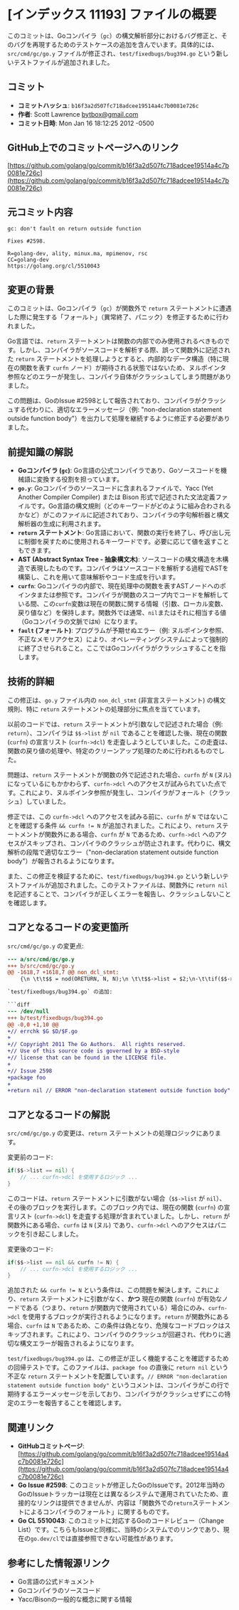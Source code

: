 # [インデックス 11193] ファイルの概要

このコミットは、Goコンパイラ（`gc`）の構文解析部分におけるバグ修正と、そのバグを再現するためのテストケースの追加を含んでいます。具体的には、`src/cmd/gc/go.y` ファイルが修正され、`test/fixedbugs/bug394.go` という新しいテストファイルが追加されました。

## コミット

- **コミットハッシュ**: `b16f3a2d507fc718adcee19514a4c7b0081e726c`
- **作者**: Scott Lawrence <bytbox@gmail.com>
- **コミット日時**: Mon Jan 16 18:12:25 2012 -0500

## GitHub上でのコミットページへのリンク

[https://github.com/golang/go/commit/b16f3a2d507fc718adcee19514a4c7b0081e726c](https://github.com/golang/go/commit/b16f3a2d507fc718adcee19514a4c7b0081e726c)

## 元コミット内容

```
gc: don't fault on return outside function

Fixes #2598.

R=golang-dev, ality, minux.ma, mpimenov, rsc
CC=golang-dev
https://golang.org/cl/5510043
```

## 変更の背景

このコミットは、Goコンパイラ（`gc`）が関数外で `return` ステートメントに遭遇した際に発生する「フォールト」（異常終了、パニック）を修正するために行われました。

Go言語では、`return` ステートメントは関数の内部でのみ使用されるべきものです。しかし、コンパイラがソースコードを解析する際、誤って関数外に記述された `return` ステートメントを処理しようとすると、内部的なデータ構造（特に現在の関数を表す `curfn` ノード）が期待される状態ではないため、ヌルポインタ参照などのエラーが発生し、コンパイラ自体がクラッシュしてしまう問題がありました。

この問題は、GoのIssue #2598として報告されており、コンパイラがクラッシュする代わりに、適切なエラーメッセージ（例: "non-declaration statement outside function body"）を出力して処理を継続するように修正する必要がありました。

## 前提知識の解説

-   **Goコンパイラ (`gc`)**: Go言語の公式コンパイラであり、Goソースコードを機械語に変換する役割を担っています。
-   **`go.y`**: Goコンパイラのソースコードに含まれるファイルで、Yacc (Yet Another Compiler Compiler) または Bison 形式で記述された文法定義ファイルです。Go言語の構文規則（どのキーワードがどのように組み合わされるかなど）がこのファイルに記述されており、コンパイラの字句解析器と構文解析器の生成に利用されます。
-   **`return` ステートメント**: Go言語において、関数の実行を終了し、呼び出し元に制御を戻すために使用されるキーワードです。必要に応じて値を返すこともできます。
-   **AST (Abstract Syntax Tree - 抽象構文木)**: ソースコードの構文構造を木構造で表現したものです。コンパイラはソースコードを解析する過程でASTを構築し、これを用いて意味解析やコード生成を行います。
-   **`curfn`**: Goコンパイラの内部で、現在処理中の関数を表すASTノードへのポインタまたは参照です。コンパイラが関数のスコープ内でコードを解析している間、この`curfn`変数は現在の関数に関する情報（引数、ローカル変数、戻り値など）を保持します。関数外では通常、`nil`またはそれに相当する値（Goコンパイラの文脈では`N`）になります。
-   **`fault` (フォールト)**: プログラムが予期せぬエラー（例: ヌルポインタ参照、不正なメモリアクセス）により、オペレーティングシステムによって強制的に終了させられること。ここではGoコンパイラがクラッシュすることを指します。

## 技術的詳細

この修正は、`go.y` ファイル内の `non_dcl_stmt` (非宣言ステートメント) の構文規則、特に `return` ステートメントの処理部分に焦点を当てています。

以前のコードでは、`return` ステートメントが引数なしで記述された場合（例: `return`）、コンパイラは `$$->list` が `nil` であることを確認した後、現在の関数 (`curfn`) の宣言リスト (`curfn->dcl`) を走査しようとしていました。この走査は、関数の戻り値の処理や、特定のクリーンアップ処理のために行われるものでした。

問題は、`return` ステートメントが関数の外で記述された場合、`curfn` が `N` (ヌル) になっているにもかかわらず、`curfn->dcl` へのアクセスが試みられていた点です。これにより、ヌルポインタ参照が発生し、コンパイラがフォールト（クラッシュ）していました。

修正では、この `curfn->dcl` へのアクセスを試みる前に、`curfn` が `N` ではないことを確認する条件 `&& curfn != N` が追加されました。これにより、`return` ステートメントが関数外にある場合、`curfn` が `N` であるため、`curfn->dcl` へのアクセスがスキップされ、コンパイラのクラッシュが防止されます。代わりに、構文解析の段階で適切なエラー（"non-declaration statement outside function body"）が報告されるようになります。

また、この修正を検証するために、`test/fixedbugs/bug394.go` という新しいテストファイルが追加されました。このテストファイルは、関数外に `return nil` を記述することで、コンパイラが正しくエラーを報告し、クラッシュしないことを確認します。

## コアとなるコードの変更箇所

`src/cmd/gc/go.y` の変更点:

```diff
--- a/src/cmd/gc/go.y
+++ b/src/cmd/gc/go.y
@@ -1618,7 +1618,7 @@ non_dcl_stmt:
 	{\n \t\t$$ = nod(ORETURN, N, N);\n \t\t$$->list = $2;\n-\t\tif($$->list == nil) {\n+\t\tif($$->list == nil && curfn != N) {\n \t\t\tNodeList *l;\n \t\t\t\n \t\t\tfor(l=curfn->dcl; l; l=l->next) {\n```

`test/fixedbugs/bug394.go` の追加:

```diff
--- /dev/null
+++ b/test/fixedbugs/bug394.go
@@ -0,0 +1,10 @@
+// errchk $G $D/$F.go
+
+// Copyright 2011 The Go Authors.  All rights reserved.
+// Use of this source code is governed by a BSD-style
+// license that can be found in the LICENSE file.
+
+// Issue 2598
+package foo
+
+return nil // ERROR "non-declaration statement outside function body"
```

## コアとなるコードの解説

`src/cmd/gc/go.y` の変更は、`return` ステートメントの処理ロジックにあります。

変更前のコード:
```go
if($$->list == nil) {
    // ... curfn->dcl を使用するロジック ...
}
```
このコードは、`return` ステートメントに引数がない場合（`$$->list` が `nil`）、その後のブロックを実行します。このブロック内では、現在の関数 (`curfn`) の宣言リスト (`curfn->dcl`) を走査する処理が含まれていました。しかし、`return` が関数外にある場合、`curfn` は `N` (ヌル) であり、`curfn->dcl` へのアクセスはパニックを引き起こしました。

変更後のコード:
```go
if($$->list == nil && curfn != N) {
    // ... curfn->dcl を使用するロジック ...
}
```
追加された `&& curfn != N` という条件は、この問題を解決します。これにより、`return` ステートメントに引数がなく、**かつ** 現在の関数 (`curfn`) が有効なノードである（つまり、`return` が関数内で使用されている）場合にのみ、`curfn->dcl` を使用するブロックが実行されるようになります。`return` が関数外にある場合、`curfn` は `N` であるため、この条件は偽となり、危険なコードブロックはスキップされます。これにより、コンパイラのクラッシュが回避され、代わりに適切な構文エラーが報告されるようになります。

`test/fixedbugs/bug394.go` は、この修正が正しく機能することを確認するための回帰テストです。このファイルは、`package foo` の直後に `return nil` という不正な `return` ステートメントを配置しています。`// ERROR "non-declaration statement outside function body"` というコメントは、コンパイラがこの行で期待するエラーメッセージを示しており、コンパイラがクラッシュせずにこの特定のエラーを報告することを確認します。

## 関連リンク

-   **GitHubコミットページ**: [https://github.com/golang/go/commit/b16f3a2d507fc718adcee19514a4c7b0081e726c](https://github.com/golang/go/commit/b16f3a2d507fc718adcee19514a4c7b0081e726c)
-   **Go Issue #2598**: このコミットが修正したGoのIssueです。2012年当時のGoのIssueトラッカーは現在とは異なるシステムで運用されていたため、直接的なリンクは提供できませんが、内容は「関数外での`return`ステートメントによるコンパイラのフォールト」に関するものです。
-   **Go CL 5510043**: このコミットに対応するGoのコードレビュー（Change List）です。こちらもIssueと同様に、当時のシステムでのリンクであり、現在の`go.dev/cl`では直接参照できない可能性があります。

## 参考にした情報源リンク

-   Go言語の公式ドキュメント
-   Goコンパイラのソースコード
-   Yacc/Bisonの一般的な概念に関する情報
